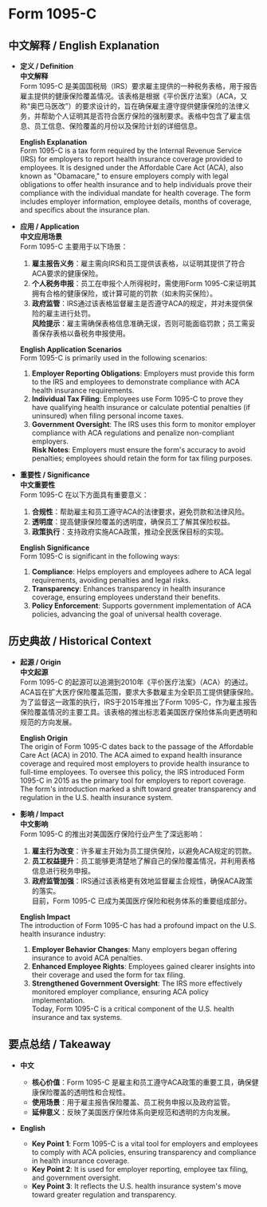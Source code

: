 # Form 1095-C

## 中文解释 / English Explanation

* **定义 / Definition**  
  **中文解释**  
  Form 1095-C 是美国国税局（IRS）要求雇主提供的一种税务表格，用于报告雇主提供的健康保险覆盖情况。该表格是根据《平价医疗法案》（ACA，又称“奥巴马医改”）的要求设计的，旨在确保雇主遵守提供健康保险的法律义务，并帮助个人证明其是否符合医疗保险的强制要求。表格中包含了雇主信息、员工信息、保险覆盖的月份以及保险计划的详细信息。  

  **English Explanation**  
  Form 1095-C is a tax form required by the Internal Revenue Service (IRS) for employers to report health insurance coverage provided to employees. It is designed under the Affordable Care Act (ACA), also known as "Obamacare," to ensure employers comply with legal obligations to offer health insurance and to help individuals prove their compliance with the individual mandate for health coverage. The form includes employer information, employee details, months of coverage, and specifics about the insurance plan.

* **应用 / Application**  
  **中文应用场景**  
  Form 1095-C 主要用于以下场景：  
  1. **雇主报告义务**：雇主需向IRS和员工提供该表格，以证明其提供了符合ACA要求的健康保险。  
  2. **个人税务申报**：员工在申报个人所得税时，需使用Form 1095-C来证明其拥有合格的健康保险，或计算可能的罚款（如未购买保险）。  
  3. **政府监管**：IRS通过该表格监督雇主是否遵守ACA的规定，并对未提供保险的雇主进行处罚。  
  **风险提示**：雇主需确保表格信息准确无误，否则可能面临罚款；员工需妥善保存表格以备税务申报使用。  

  **English Application Scenarios**  
  Form 1095-C is primarily used in the following scenarios:  
  1. **Employer Reporting Obligations**: Employers must provide this form to the IRS and employees to demonstrate compliance with ACA health insurance requirements.  
  2. **Individual Tax Filing**: Employees use Form 1095-C to prove they have qualifying health insurance or calculate potential penalties (if uninsured) when filing personal income taxes.  
  3. **Government Oversight**: The IRS uses this form to monitor employer compliance with ACA regulations and penalize non-compliant employers.  
  **Risk Notes**: Employers must ensure the form's accuracy to avoid penalties; employees should retain the form for tax filing purposes.

* **重要性 / Significance**  
  **中文重要性**  
  Form 1095-C 在以下方面具有重要意义：  
  1. **合规性**：帮助雇主和员工遵守ACA的法律要求，避免罚款和法律风险。  
  2. **透明度**：提高健康保险覆盖的透明度，确保员工了解其保险权益。  
  3. **政策执行**：支持政府实施ACA政策，推动全民医保目标的实现。  

  **English Significance**  
  Form 1095-C is significant in the following ways:  
  1. **Compliance**: Helps employers and employees adhere to ACA legal requirements, avoiding penalties and legal risks.  
  2. **Transparency**: Enhances transparency in health insurance coverage, ensuring employees understand their benefits.  
  3. **Policy Enforcement**: Supports government implementation of ACA policies, advancing the goal of universal health coverage.

## 历史典故 / Historical Context

* **起源 / Origin**  
  **中文起源**  
  Form 1095-C 的起源可以追溯到2010年《平价医疗法案》（ACA）的通过。ACA旨在扩大医疗保险覆盖范围，要求大多数雇主为全职员工提供健康保险。为了监督这一政策的执行，IRS于2015年推出了Form 1095-C，作为雇主报告保险覆盖情况的主要工具。该表格的推出标志着美国医疗保险体系向更透明和规范的方向发展。  

  **English Origin**  
  The origin of Form 1095-C dates back to the passage of the Affordable Care Act (ACA) in 2010. The ACA aimed to expand health insurance coverage and required most employers to provide health insurance to full-time employees. To oversee this policy, the IRS introduced Form 1095-C in 2015 as the primary tool for employers to report coverage. The form's introduction marked a shift toward greater transparency and regulation in the U.S. health insurance system.

* **影响 / Impact**  
  **中文影响**  
  Form 1095-C 的推出对美国医疗保险行业产生了深远影响：  
  1. **雇主行为改变**：许多雇主开始为员工提供保险，以避免ACA规定的罚款。  
  2. **员工权益提升**：员工能够更清楚地了解自己的保险覆盖情况，并利用表格信息进行税务申报。  
  3. **政府监管加强**：IRS通过该表格更有效地监督雇主合规性，确保ACA政策的落实。  
  目前，Form 1095-C 已成为美国医疗保险和税务体系的重要组成部分。  

  **English Impact**  
  The introduction of Form 1095-C has had a profound impact on the U.S. health insurance industry:  
  1. **Employer Behavior Changes**: Many employers began offering insurance to avoid ACA penalties.  
  2. **Enhanced Employee Rights**: Employees gained clearer insights into their coverage and used the form for tax filing.  
  3. **Strengthened Government Oversight**: The IRS more effectively monitored employer compliance, ensuring ACA policy implementation.  
  Today, Form 1095-C is a critical component of the U.S. health insurance and tax systems.

## 要点总结 / Takeaway

* **中文**  
  - **核心价值**：Form 1095-C 是雇主和员工遵守ACA政策的重要工具，确保健康保险覆盖的透明性和合规性。  
  - **使用场景**：用于雇主报告保险覆盖、员工税务申报以及政府监管。  
  - **延伸意义**：反映了美国医疗保险体系向更规范和透明的方向发展。  

* **English**  
  - **Key Point 1**: Form 1095-C is a vital tool for employers and employees to comply with ACA policies, ensuring transparency and compliance in health insurance coverage.  
  - **Key Point 2**: It is used for employer reporting, employee tax filing, and government oversight.  
  - **Key Point 3**: It reflects the U.S. health insurance system's move toward greater regulation and transparency.
